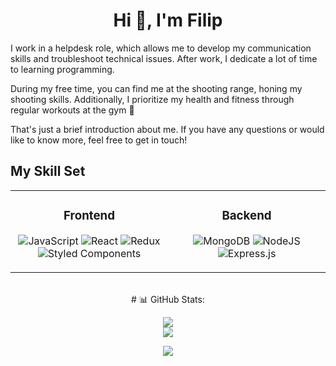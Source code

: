 <h1 align="center">Hi 👋, I'm Filip</h1>

I work in a helpdesk role, which allows me to develop my communication skills and troubleshoot technical issues. After work, I dedicate a lot of time to learning programming.

During my free time, you can find me at the shooting range, honing my shooting skills. Additionally, I prioritize my health and fitness through regular workouts at the gym 💪

That's just a brief introduction about me. If you have any questions or would like to know more, feel free to get in touch!

## My Skill Set

<div align="center">

<table><tr><td valign="top" width="50%">

<div align="center">

### Frontend
<div align="center">

![JavaScript](https://img.shields.io/badge/javascript-%23323330.svg?style=for-the-badge&logo=javascript&logoColor=%23F7DF1E)
![React](https://img.shields.io/badge/react-%2320232a.svg?style=for-the-badge&logo=react&logoColor=%2361DAFB)
![Redux](https://img.shields.io/badge/redux-%23593d88.svg?style=for-the-badge&logo=redux&logoColor=white)
![Styled Components](https://img.shields.io/badge/styled--components-DB7093?style=for-the-badge&logo=styled-components&logoColor=white)
</div>

</td><td valign="top" width="50%">

<div align="center">

### Backend
<div align="center">

![MongoDB](https://img.shields.io/badge/MongoDB-%234ea94b.svg?style=for-the-badge&logo=mongodb&logoColor=white)
![NodeJS](https://img.shields.io/badge/node.js-6DA55F?style=for-the-badge&logo=node.js&logoColor=white)
![Express.js](https://img.shields.io/badge/express.js-%23404d59.svg?style=for-the-badge&logo=express&logoColor=%2361DAFB)


</div>

</td></tr></table>

<br/>

<div align="center">
# 📊 GitHub Stats:

![](https://github-readme-streak-stats.herokuapp.com/?user=FilipAlberski&theme=tokyonight&hide_border=false)<br/>
![](https://github-readme-stats.vercel.app/api/top-langs/?username=FilipAlberski&theme=tokyonight&hide_border=false&include_all_commits=true&count_private=true&layout=compact)




[![](https://visitcount.itsvg.in/api?id=FilipAlberski&icon=0&color=0)](https://visitcount.itsvg.in)

